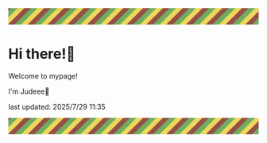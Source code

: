 <!-- Header image -->
<img src="./pokemon/pokemon_25.png" width="1000">

# Hi there!👋

Welcome to mypage!

I'm Judeee🐷

last updated: 2025/7/29 11:35

<!-- Footer image -->
<img src="./pokemon/pokemon_25.png" width="1000">
